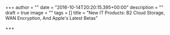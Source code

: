 +++
author = ""
date = "2016-10-14T20:20:15.395+00:00"
description = ""
draft = true
image = ""
tags = []
title = "New IT Products: B2 Cloud Storage, WAN Encryption, And Apple's Latest Betas"

+++
